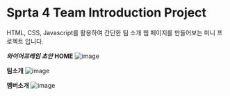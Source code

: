 # Sprta 4 Team Introduction Project
HTML, CSS, Javascript를 활용하여 간단한 팀 소개 웹 페이지를 만들어보는 미니 프로젝트 입니다.


***와이어프레임 초안***
**HOME**
![image](https://github.com/user-attachments/assets/b8f1524f-a356-45a6-8ecd-50301238a99d)

**팀소개**
![image](https://github.com/user-attachments/assets/b77feb29-e304-4d70-9930-9fc0bfd76c53)

**멤버소개**
![image](https://github.com/user-attachments/assets/805d45cf-3a4a-4413-a031-77c6fa198de7)
